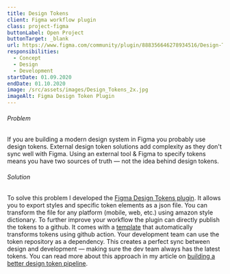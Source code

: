```yaml
---
title: Design Tokens
client: Figma workflow plugin
class: project-figma
buttonLabel: Open Project
buttonTarget: _blank
url: https://www.figma.com/community/plugin/888356646278934516/Design-Tokens
responsibilities:
  - Concept
  - Design
  - Development
startDate: 01.09.2020
endDate: 01.10.2020
image: /src/assets/images/Design_Tokens_2x.jpg
imageAlt: Figma Design Token Plugin
---
```

###### Problem
If you are building a modern design system in Figma you probably use design tokens. External design token solutions add complexity as they don't sync well with Figma. Using an external tool & Figma to specify tokens means you have two sources of truth — not the idea behind design tokens.
###### Solution
To solve this problem I developed the [Figma Design Tokens plugin](https://www.figma.com/community/plugin/888356646278934516/Design-Tokens). It allows you to export styles and specific token elements as a json file. You can transform the file for any platform (mobile, web, etc.) using amazon style dictionary. To further improve your workflow the plugin can directly publish the tokens to a github. It comes with a [template](https://github.com/lukasoppermann/design-token-transformer) that automatically transforms tokens using github action. Your development team can use the token repository as a dependency. This creates a perfect sync between design and development — making sure the dev team always has the latest tokens. You can read more about this approach in my article on [building a better design token pipeline](https://uxdesign.cc/building-better-products-with-the-design-token-pipeline-faa86aa068e8).
